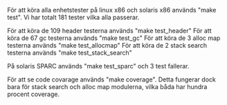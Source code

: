 För att köra alla enhetstester på linux x86 och solaris x86 används "make test". 
Vi har totalt 181 tester vilka alla passerar.  

För att köra de 109 header testerna används "make test_header" 
För att köra de 67 gc testerna används "make test_gc"
För att köra de 3 alloc map testerna används "make test_allocmap" 
För att köra de 2 stack search testerna används "make test_stack_search" 

På solaris SPARC används "make test_sparc" och 3 test fallerar.

För att se code covarage används "make coverage". Detta fungerar dock bara för stack search och alloc map modulerna, vilka båda har hundra procent coverage.
